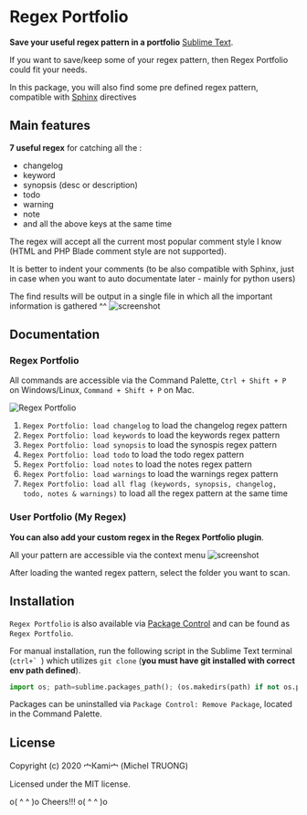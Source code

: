 # Regex Portfolio

**Save your useful regex pattern in a portfolio** [Sublime Text][subl].

If you want to save/keep some of your regex pattern, then Regex Portfolio could fit your needs.

In this package, you will also find some pre defined regex pattern, compatible with [Sphinx][sphx] directives

[subl]: http://www.sublimetext.com/
[sphx]: https://www.sphinx-doc.org/en/master/

## Main features

**7 useful regex** for catching all the :
- changelog
- keyword
- synopsis (desc or description)
- todo
- warning
- note
- and all the above keys at the same time

The regex will accept all the current most popular comment style I know (HTML and PHP Blade comment style are not supported).

It is better to indent your comments (to be also compatible with Sphinx, just in case when you want to auto documentate later - mainly for python users)

The find results will be output in a single file in which all the important information is gathered ^^
![screenshot](https://raw.githubusercontent.com/KaminoU/regex_portfolio/master/ss/sublime_find_res.png)

## Documentation

### Regex Portfolio

All commands are accessible via the Command Palette, `Ctrl + Shift + P` on Windows/Linux, `Command + Shift + P` on Mac.

![Regex Portfolio](https://raw.githubusercontent.com/KaminoU/regex_portfolio/master/ss/command_palette.png)

1. `Regex Portfolio: load changelog` to load the changelog regex pattern
2. `Regex Portfolio: load keywords` to load the keywords regex pattern
3. `Regex Portfolio: load synopsis` to load the synospis regex pattern
4. `Regex Portfolio: load todo` to load the todo regex pattern
5. `Regex Portfolio: load notes` to load the notes regex pattern
6. `Regex Portfolio: load warnings` to load the warnings regex pattern
7. `Regex Portfolio: load all flag (keywords, synopsis, changelog, todo, notes & warnings)` to load all the regex pattern at the same time

### User Portfolio (My Regex)

**You can also add your custom regex in the Regex Portfolio plugin**.

All your pattern are accessible via the context menu
![screenshot](https://raw.githubusercontent.com/KaminoU/regex_portfolio/master/ss/context_menu.png)

After loading the wanted regex pattern, select the folder you want to scan.




## Installation

`Regex Portfolio` is also available via [Package Control][pkg-ctrl] and can be found as `Regex Portfolio`.

[pkg-ctrl]: http://wbond.net/sublime_packages/package_control

For manual installation, run the following script in the Sublime Text terminal (``ctrl+` ``) which utilizes `git clone` (**you must have git installed with correct env path defined**).

```python
import os; path=sublime.packages_path(); (os.makedirs(path) if not os.path.exists(path) else None); window.run_command('exec', {'cmd': ['git', 'clone', 'https://github.com/KaminoU/RegexPortfolio.git', 'RegexPortfolio'], 'working_dir': path})
```

Packages can be uninstalled via `Package Control: Remove Package`, located in the Command Palette.


## License

Copyright (c) 2020 宀Кami宀 (Michel TRUONG)

Licensed under the MIT license.

o( ^   ^ )o Cheers!!! o( ^   ^ )o
